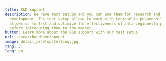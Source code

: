 ```yaml
---
title: R&D support
description: We have test setups and you can use them for research and
  development. The test setup allows to work with Legionella pneumophila, this
  allows us to test and optimize the effectiveness of anti-Legionella products
  before introducing them to the market.
button: Learn more about the R&D support with our test setup
url: researchanddevelopment
image: detail_proefopstelling.jpg
rang: 3
lang: en
---
```

